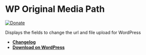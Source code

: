 # WP Original Media Path
[![Donate](https://img.shields.io/badge/Donate-PayPal-green.svg)](https://www.paypal.me/rvola)

Displays the fields to change the url and file upload for WordPress

* [**Changelog**](https://github.com/rvola/wp-original-media-path/blob/master/CHANGELOG.md)
* [**Download on WordPress**](https://wordpress.org/plugins/wp-original-media-path/)

